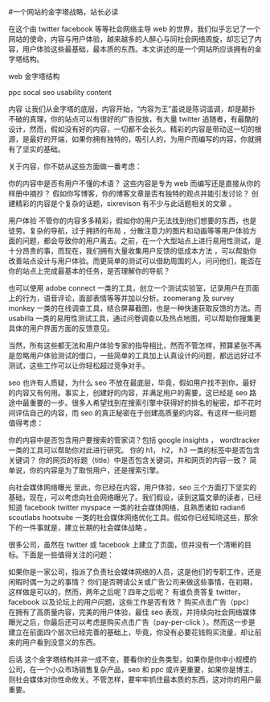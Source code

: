 #一个网站的金字塔战略，站长必读

在这个由 twitter  facebook 等等社会网络主导 web 的世界，我们似乎忘记了一个网站的使命，内容与用户体验，越来越多的人醉心与同社会网络周旋，却忘记了内容，用户体验这些最基础，最本质的东西。本文讲述的是一个网站所应该拥有的金字塔结构。

  

 web 金字塔结构

 ppc
 socal
 seo
 usability
 content

 
 内容
 让我们从金字塔的底层，内容开始，“内容为王”虽说是陈词滥调，却是颠扑不破的真理，你的站点可以有很好的广告投放，有大量 twitter 追随者，有最酷的设计，然而，假如没有好的内容，一切都不会长久。精彩的内容是带动这一切的根源，是最好的开端，如果你拥有独特的，吸引人的，为用户而编写的内容，你就拥有了坚实的基础。

 关于内容，你不妨从这些方面做一番考虑：

 你的内容中是否有用户不懂的术语？ 
 这些内容是专为 web 而编写还是直接从你的样册中摘抄？ 
 假如你写博客，你的博客文章是否有独特的观点并能引发讨论？ 
 创建精彩的内容是个复杂的话题，sixrevison 有不少与此话题相关的文章 。

 用户体验
 不管你的内容多多精彩，假如你的用户无法找到他们想要的东西，也是徒劳。复杂的导航，过于拥挤的布局 ，分散注意力的图片和动画等等用户体验方面的问题，都会导致你的用户离去。之前，在一个大型站点上进行易用性测试，是十分昂贵的事，而现在，我们拥有大量收集用户反馈的低成本方法 ，可以帮助你改善站点设计与用户体验。而更简单的测试可以借助周围的人，问问他们，能否在你的站点上完成最基本的任务，是否理解你的导航？

 也可以使用 adobe connect 一类的工具，创立一个测试实验室，记录用户在页面上的行为，语音评论，面部表情等等并加以分析。zoomerang 及 survey monkey 一类的在线调查工具，结合屏幕截图，也是一种快速获取反馈的方法。而 usabilla 一类的易用性测试工具，通过问卷调查以及热点地图，可以帮助你搜集更具体的用户界面方面的反馈意见。

 当然，所有这些都无法和用户体验专家的指导相比，然而不管怎样，预算紧张不再是忽略用户体验测试的借口，一些简单的工具加上认真设计的问题，都远远好过不测试，这些工作可以让你轻松超过竞争对手。

 seo
 也许有人质疑，为什么 seo 不放在最底层，毕竟，假如用户找不到你，最好的内容又有何用。事实上，创建好的内容，并满足用户的需要，这已经是 seo 路途中最重要的一步。很多人希望找到在搜索引擎中获得好的排名的秘密，却不花时间评估自己的内容，而 seo 的真正秘密在于创建高质量的内容。有这样一些问题值得考虑：

 你的内容中是否包含用户要搜索的管家词？包括 google insights ， wordtracker 一类的工具可以帮助你对此进行研究。 
 你的 h1， h2， h3 一类的标签中是否包含关键词？ 
 你的网页的标题（title）中是否包含关键词，并和网页的内容一致？ 
 简单说，你的内容是为了取悦用户，还是搜索引擎。

 向社会媒体网络曝光
 至此，你已经在内容，用户体验，seo 三个方面打下坚实的基础，现在，可以考虑向社会网络曝光了。我们假设，读到这篇文章的读者，已经知道 facebook  twitter  myspace 一类的社会媒体网络，且熟悉诸如 radian6  scoutlabs  hootsuite 一类的社会媒体网络优化工具。假如你已经知晓这些，那余下的一件事就是，建立长期的社会媒体战略 。

 很多公司，虽然在 twitter 或 facebook 上建立了页面，但并没有一个清晰的目标。下面是一些值得关注的问题：

 如果你是一家公司，指派了负责社会媒体网络的人员，这是他们的专职工作，还是闲暇时偶一为之的事情？ 
 你们是否聘请公关或广告公司来做这些事情，在初期，这样做是可以的，然而，两年之后呢？四年之后呢？ 
 有谁负责答复 twitter， facebook 以及论坛上的用户问题，这些工作是否有效？ 
 购买点击广告（ppc）
 在拥有了高质量内容，完美的用户体验，最佳 seo 表现，并持续向社会网络媒体曝光之后，你最后还可以考虑是购买点击广告（pay-per-click ）。然而这一步是建立在前面四个层次已经完善的基础上，毕竟，你没有必要花钱购买流量，却让前来的用户看到没意义的东西。

 后话
 这个金字塔结构并非一成不变，要看你的业务类型，如果你是你中小规模的公司，在一个小众市场销售复杂产品，seo 和 ppc 或许更重要，如果你是博主，则社会媒体对你性命攸关。不管怎样，要牢牢抓住最本质的东西，这对你的用户最重要。
 